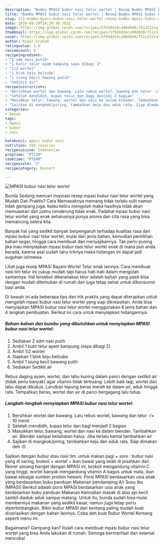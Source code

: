 ```yaml
---
description: "Bumbu MPASI bubur nasi telur wortel | Resep Bumbu MPASI bubur nasi telur wortel Yang Lezat"
title: "Bumbu MPASI bubur nasi telur wortel | Resep Bumbu MPASI bubur nasi telur wortel Yang Lezat"
slug: 121-bumbu-mpasi-bubur-nasi-telur-wortel-resep-bumbu-mpasi-bubur-nasi-telur-wortel-yang-lezat
date: 2020-09-29T14:29:30.703Z
image: https://img-global.cpcdn.com/recipes/5f930d24ca98d0d0/751x532cq70/mpasi-bubur-nasi-telur-wortel-foto-resep-utama.jpg
thumbnail: https://img-global.cpcdn.com/recipes/5f930d24ca98d0d0/751x532cq70/mpasi-bubur-nasi-telur-wortel-foto-resep-utama.jpg
cover: https://img-global.cpcdn.com/recipes/5f930d24ca98d0d0/751x532cq70/mpasi-bubur-nasi-telur-wortel-foto-resep-utama.jpg
author: Roger Graham
ratingvalue: 3.6
reviewcount: 8
recipeingredient:
- "2 sdm nasi putih"
- "1 butir telur ayam kampung saya dibagi 2"
- "1/2 wortel"
- "1 blok keju belcube"
- "1 siung kecil bawang putih"
- "Sedikit air"
recipeinstructions:
- "Bersihkan wortel dan bawang. Lalu rebus wortel, bawang dan telur -/+ 10 menit"
- "Setelah mendidih, kupas telur dan bagi menjadi 2 bagian"
- "Masukkan telur, bawang, wortel dan nasi ke dalam blender. Tambahkan air. Blender sampai keliahatan halus. Jika terlalu kental tambahkan air"
- "Sajikan di mangkok/piring, tambahkan keju dan aduk rata. Siap dimakan deh :D"
categories:
- Resep
tags:
- mpasi
- bubur
- nasi

katakunci: mpasi bubur nasi 
nutrition: 169 calories
recipecuisine: Indonesian
preptime: "PT31M"
cooktime: "PT60M"
recipeyield: "3"
recipecategory: Dessert

---
```



![MPASI bubur nasi telur wortel](https://img-global.cpcdn.com/recipes/5f930d24ca98d0d0/751x532cq70/mpasi-bubur-nasi-telur-wortel-foto-resep-utama.jpg)

Bunda Sedang mencari inspirasi resep mpasi bubur nasi telur wortel yang Mudah Dan Praktis? Cara Memasaknya memang tidak terlalu sulit namun tidak gampang juga. kalau keliru mengolah maka hasilnya tidak akan memuaskan dan justru cenderung tidak enak. Padahal mpasi bubur nasi telur wortel yang enak seharusnya punya aroma dan cita rasa yang bisa memancing selera kita.

Banyak hal yang sedikit banyak berpengaruh terhadap kualitas rasa dari mpasi bubur nasi telur wortel, mulai dari jenis bahan, kemudian pemilihan bahan segar, hingga cara membuat dan menyajikannya. Tak perlu pusing jika mau menyiapkan mpasi bubur nasi telur wortel enak di mana pun anda berada, karena asal sudah tahu triknya maka hidangan ini dapat jadi suguhan istimewa.

Lihat juga resep MPASI Bayam Wortel Telur enak lainnya. Cara membuat nasi tim telur ini cukup mudah tapi harus hati-hati dalam mengolah santannya. Hal tersebut dikeranakan telur adalah bahan yang pasti bisa dengan mudah ditemukan di rumah dan juga tetap sehat untuk dikonsumsi bayi anda.


Di bawah ini ada beberapa tips dan trik praktis yang dapat diterapkan untuk mengolah mpasi bubur nasi telur wortel yang siap dikreasikan. Anda bisa menyiapkan MPASI bubur nasi telur wortel menggunakan 6 jenis bahan dan 4 langkah pembuatan. Berikut ini cara untuk menyiapkan hidangannya.

<!--inarticleads1-->

##### Bahan-bahan dan bumbu yang dibutuhkan untuk menyiapkan MPASI bubur nasi telur wortel:

1. Sediakan 2 sdm nasi putih
1. Ambil 1 butir telur ayam kampung (saya dibagi 2)
1. Ambil 1/2 wortel
1. Siapkan 1 blok keju belcube
1. Ambil 1 siung kecil bawang putih
1. Sediakan Sedikit air


Rebus daging ayam, wortel, dan labu kuning dalam panci dengan sedikit air (tidak perlu banyak) agar vitamin tidak terbuang. Lebih baik lagi, wortel dan labu dapat dikukus. Larutkan tepung beras merah ke dalam air, aduk hingga rata. Tempatkan beras, wortel dan air di panci bergagang lalu tutup. 

<!--inarticleads2-->

##### Langkah-langkah menyiapkan MPASI bubur nasi telur wortel:

1. Bersihkan wortel dan bawang. Lalu rebus wortel, bawang dan telur -/+ 10 menit
1. Setelah mendidih, kupas telur dan bagi menjadi 2 bagian
1. Masukkan telur, bawang, wortel dan nasi ke dalam blender. Tambahkan air. Blender sampai keliahatan halus. Jika terlalu kental tambahkan air
1. Sajikan di mangkok/piring, tambahkan keju dan aduk rata. Siap dimakan deh :D


Sajikan dengan bubur atau nasi tim. untuk makan pagi + sore : bubur nasi yang di saring, brokoli + wortel + ikan bawal yang telah di pisahkan dari Reiner senang banget dengan MPASI ini, brokoli mengandung vitamin C yang tinggi, wortel banyak mengandung vitamin A bagus untuk mata, ikan bawal sebagai sumber protein hewani. Porsi MPASI berdasarkan usia anak yang berdasarkan buku panduan Makanan pendamping Air Susu Ibu (MPASI) Berikut adalah porsi MPASI berdasarkan usia anak yang berdasarkan buku panduan Makanan Kemudian masak di atas api kecil sambil diaduk-aduk sampai matang. Untuk itu, bunda sudah bisa mulai memberinya makanan yang sedikit kasar, namun juga tetap perlu dipertimbangkan. Bikin bubur MPASI dari kentang paling mudah buat divariasikan dengan bahan lainnya. Coba deh buat Bubur Wortel Kentang seperti menu ini. 

Bagaimana? Gampang kan? Itulah cara membuat mpasi bubur nasi telur wortel yang bisa Anda lakukan di rumah. Semoga bermanfaat dan selamat mencoba!

